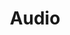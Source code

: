 ---
title: "Audio"
description: "Process polyphonic audio in compressed or wave format"
parent: "general"
---